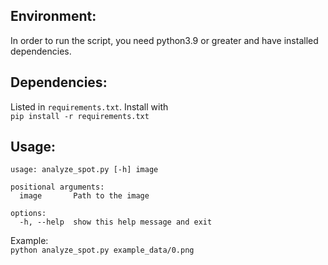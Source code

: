 ## Environment:
In order to run the script, you need python3.9 or greater and have installed dependencies.

## Dependencies:
Listed in `requirements.txt`. Install with\
``pip install -r requirements.txt``

## Usage:
```
usage: analyze_spot.py [-h] image

positional arguments:
  image       Path to the image

options:
  -h, --help  show this help message and exit
```

Example:\
``python analyze_spot.py example_data/0.png``
